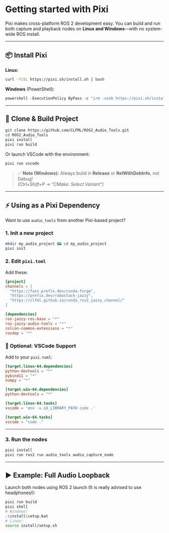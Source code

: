 # Getting started with Pixi

Pixi makes cross-platform ROS 2 development easy. You can build and run both capture and playback nodes on **Linux and Windows**—with no system-wide ROS install.

---

## 📦 Install Pixi

**Linux**:

```bash
curl -fsSL https://pixi.sh/install.sh | bash
```

**Windows** (PowerShell):

```powershell
powershell -ExecutionPolicy ByPass -c "irm -useb https://pixi.sh/install.ps1 | iex"
```

---

## 🚀 Clone & Build Project

```bash
git clone https://github.com/CLFML/ROS2_Audio_Tools.git
cd ROS2_Audio_Tools
pixi install
pixi run build
```

Or launch VSCode with the environment:

```bash
pixi run vscode
```

> ✅ **Note (Windows):** Always build in **Release** or **RelWithDebInfo**, not Debug!  
> *(Ctrl+Shift+P → "CMake: Select Variant")*

---

## ⚡ Using as a Pixi Dependency

Want to use `audio_tools` from another Pixi-based project?

### 1. Init a new project

```bash
mkdir my_audio_project && cd my_audio_project
pixi init
```

### 2. Edit `pixi.toml`

Add these:

```toml
[project]
channels = [
  "https://fast.prefix.dev/conda-forge",
  "https://prefix.dev/robostack-jazzy",
  "https://clfml.github.io/conda_ros2_jazzy_channel/"
]

[dependencies]
ros-jazzy-ros-base = "*"
ros-jazzy-audio-tools = "*"
colcon-common-extensions = "*"
rosdep = "*"
```

### 🧠 Optional: VSCode Support

Add to your `pixi.toml`:

```toml
[target.linux-64.dependencies]
python-devtools = "*"
pybind11 = "*"
numpy = "*"

[target.win-64.dependencies]
python-devtools = "*"

[target.linux-64.tasks]
vscode = 'env -u LD_LIBRARY_PATH code .'

[target.win-64.tasks]
vscode = "code ."
```

---

### 3. Run the nodes

```bash
pixi install
pixi run ros2 run audio_tools audio_capture_node
```

---


## ▶️ Example: Full Audio Loopback

Launch both nodes using ROS 2 launch (It is really advised to use headphones!):

```bash
pixi run build
pixi shell
# Windows:
.\install\setup.bat
# Linux:
source install/setup.sh


```
